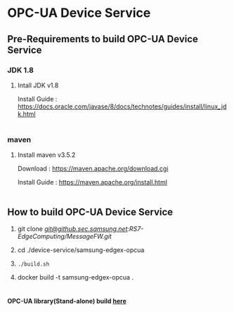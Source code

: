 # OPC-UA Device Service

## Pre-Requirements to build OPC-UA Device Service

### JDK 1.8
1. Intall JDK v1.8

   Install Guide : https://docs.oracle.com/javase/8/docs/technotes/guides/install/linux_jdk.html
<br></br>
### maven
1. Install maven v3.5.2

   Download : https://maven.apache.org/download.cgi

   Install Guide : https://maven.apache.org/install.html
<br></br>
## How to build OPC-UA Device Service
1. git clone *git@github.sec.samsung.net:RS7-EdgeComputing/MessageFW.git*

2. cd ./device-service/samsung-edgex-opcua

3. `./build.sh`

4. docker build -t samsung-edgex-opcua .
<br></br>

#### OPC-UA library(Stand-alone) build [here](./opc-ua/edge-opcua/README.md)
